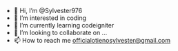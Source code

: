 - 👋 Hi, I’m @Sylvester976
- 👀 I’m interested in coding
- 🌱 I’m currently learning codeigniter
- 💞️ I’m looking to collaborate on ...
- 📫 How to reach me officialotienosylvester@gmail.com

<!---
Sylvester976/Sylvester976 is a ✨ special ✨ repository because its `README.md` (this file) appears on your GitHub profile.
You can click the Preview link to take a look at your changes.
--->
